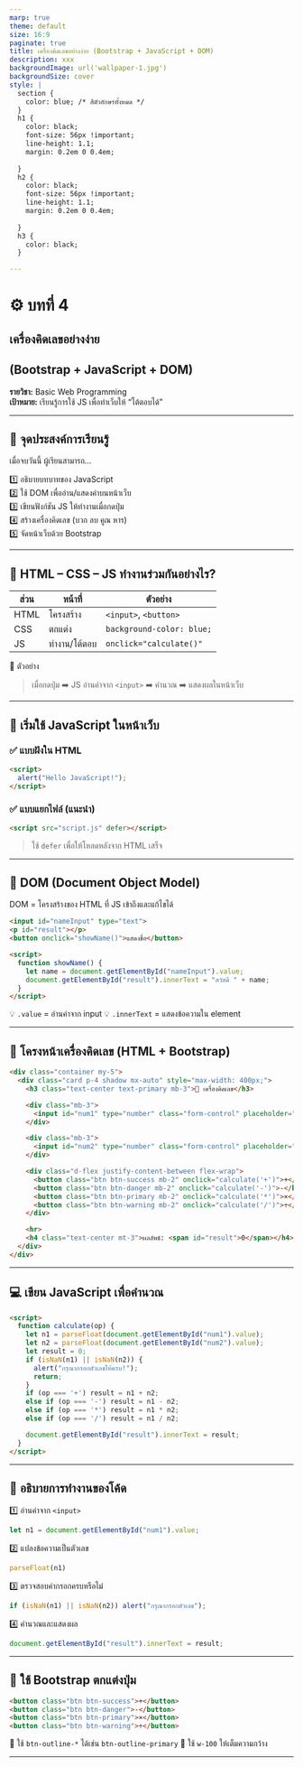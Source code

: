 ```yaml
---
marp: true
theme: default
size: 16:9
paginate: true
title: เครื่องคิดเลขอย่างง่าย (Bootstrap + JavaScript + DOM)
description: xxx
backgroundImage: url('wallpaper-1.jpg')
backgroundSize: cover
style: |
  section {
    color: blue; /* สีตัวอักษรทั้งหมด */
  }
  h1 {
    color: black;
    font-size: 56px !important;
    line-height: 1.1;
    margin: 0.2em 0 0.4em;
    
  }
  h2 {
    color: black;
    font-size: 56px !important;
    line-height: 1.1;
    margin: 0.2em 0 0.4em;
    
  }
  h3 {
    color: black;
  }

---
```


# ⚙️ บทที่ 4   
## เครื่องคิดเลขอย่างง่าย 
## (Bootstrap + JavaScript + DOM)

**รายวิชา:** Basic Web Programming  
**เป้าหมาย:** เรียนรู้การใช้ JS เพื่อทำเว็บให้ “โต้ตอบได้”  

---

## 🎯 จุดประสงค์การเรียนรู้

เมื่อจบวันนี้ ผู้เรียนสามารถ...

1️⃣ อธิบายบทบาทของ JavaScript  
2️⃣ ใช้ DOM เพื่ออ่าน/แสดงค่าบนหน้าเว็บ  
3️⃣ เขียนฟังก์ชัน JS ให้ทำงานเมื่อกดปุ่ม  
4️⃣ สร้างเครื่องคิดเลข (บวก ลบ คูณ หาร)  
5️⃣ จัดหน้าเว็บด้วย Bootstrap  

---

## 🧩 HTML – CSS – JS ทำงานร่วมกันอย่างไร?

| ส่วน | หน้าที่ | ตัวอย่าง |
|------|-----------|------------|
| HTML | โครงสร้าง | `<input>`, `<button>` |
| CSS | ตกแต่ง | `background-color: blue;` |
| JS | ทำงาน/โต้ตอบ | `onclick="calculate()"` |

💬 ตัวอย่าง  
> เมื่อกดปุ่ม ➡️ JS อ่านค่าจาก `<input>` ➡️ คำนวณ ➡️ แสดงผลในหน้าเว็บ  

---

## 🚀 เริ่มใช้ JavaScript ในหน้าเว็บ

### ✅ แบบฝังใน HTML
```html
<script>
  alert("Hello JavaScript!");
</script>
````

### ✅ แบบแยกไฟล์ (แนะนำ)

```html
<script src="script.js" defer></script>
```

> ใช้ `defer` เพื่อให้โหลดหลังจาก HTML เสร็จ

---

## 🧠 DOM (Document Object Model)

DOM = โครงสร้างของ HTML ที่ JS เข้าถึงและแก้ไขได้

```html
<input id="nameInput" type="text">
<p id="result"></p>
<button onclick="showName()">แสดงชื่อ</button>

<script>
  function showName() {
    let name = document.getElementById("nameInput").value;
    document.getElementById("result").innerText = "สวัสดี " + name;
  }
</script>
```

💡 `.value` = อ่านค่าจาก input
💡 `.innerText` = แสดงข้อความใน element

---

## 🧮 โครงหน้าเครื่องคิดเลข (HTML + Bootstrap)

```html
<div class="container my-5">
  <div class="card p-4 shadow mx-auto" style="max-width: 400px;">
    <h3 class="text-center text-primary mb-3">🧮 เครื่องคิดเลข</h3>

    <div class="mb-3">
      <input id="num1" type="number" class="form-control" placeholder="ตัวเลขที่ 1">
    </div>

    <div class="mb-3">
      <input id="num2" type="number" class="form-control" placeholder="ตัวเลขที่ 2">
    </div>

    <div class="d-flex justify-content-between flex-wrap">
      <button class="btn btn-success mb-2" onclick="calculate('+')">+</button>
      <button class="btn btn-danger mb-2" onclick="calculate('-')">-</button>
      <button class="btn btn-primary mb-2" onclick="calculate('*')">×</button>
      <button class="btn btn-warning mb-2" onclick="calculate('/')">÷</button>
    </div>

    <hr>
    <h4 class="text-center mt-3">ผลลัพธ์: <span id="result">0</span></h4>
  </div>
</div>
```

---

## 💻 เขียน JavaScript เพื่อคำนวณ

```html
<script>
  function calculate(op) {
    let n1 = parseFloat(document.getElementById("num1").value);
    let n2 = parseFloat(document.getElementById("num2").value);
    let result = 0;
    if (isNaN(n1) || isNaN(n2)) {
      alert("กรุณากรอกตัวเลขให้ครบ!");
      return;
    }
    if (op === '+') result = n1 + n2;
    else if (op === '-') result = n1 - n2;
    else if (op === '*') result = n1 * n2;
    else if (op === '/') result = n1 / n2;

    document.getElementById("result").innerText = result;
  }
</script>
```

---

## 🧠 อธิบายการทำงานของโค้ด

1️⃣ อ่านค่าจาก `<input>`

```js
let n1 = document.getElementById("num1").value;
```

2️⃣ แปลงข้อความเป็นตัวเลข

```js
parseFloat(n1)
```

3️⃣ ตรวจสอบค่ากรอกครบหรือไม่

```js
if (isNaN(n1) || isNaN(n2)) alert("กรุณากรอกตัวเลข");
```

4️⃣ คำนวณและแสดงผล

```js
document.getElementById("result").innerText = result;
```

---

## 🎨 ใช้ Bootstrap ตกแต่งปุ่ม

```html
<button class="btn btn-success">+</button>
<button class="btn btn-danger">-</button>
<button class="btn btn-primary">×</button>
<button class="btn btn-warning">÷</button>
```

🔹 ใช้ `btn-outline-*` ได้เช่น `btn-outline-primary`
🔹 ใช้ `w-100` ให้เต็มความกว้าง

---